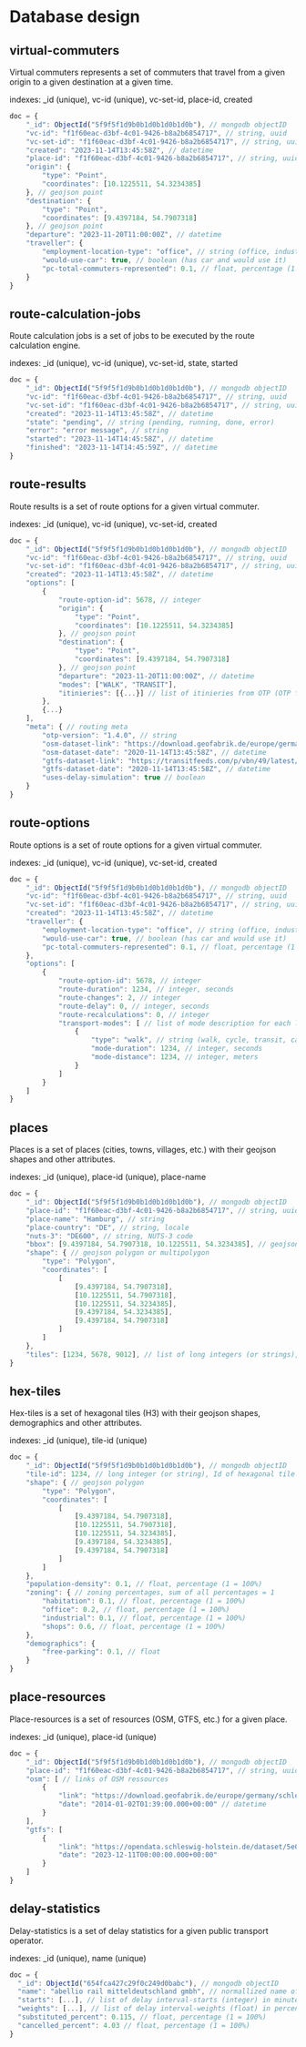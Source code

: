 # Database design

## virtual-commuters

Virtual commuters represents a set of commuters that travel from a given origin to a given destination at a given time.

indexes: _id (unique), vc-id (unique), vc-set-id, place-id, created

```js
doc = {
    "_id": ObjectId("5f9f5f1d9b0b1d0b1d0b1d0b"), // mongodb objectID
    "vc-id": "f1f60eac-d3bf-4c01-9426-b8a2b6854717", // string, uuid
    "vc-set-id": "f1f60eac-d3bf-4c01-9426-b8a2b6854717", // string, uuid (in case we have multiple sets of virtual commuters for each place)
    "created": "2023-11-14T13:45:58Z", // datetime
    "place-id": "f1f60eac-d3bf-4c01-9426-b8a2b6854717", // string, uuid
    "origin": {
        "type": "Point",
        "coordinates": [10.1225511, 54.3234385]
    }, // geojson point
    "destination": {
        "type": "Point",
        "coordinates": [9.4397184, 54.7907318]
    }, // geojson point
    "departure": "2023-11-20T11:00:00Z", // datetime
    "traveller": {
        "employment-location-type": "office", // string (office, industrial, shops, other)
        "would-use-car": true, // boolean (has car and would use it)
        "pc-total-commuters-represented": 0.1, // float, percentage (1 = 100%)
    }
}
```

## route-calculation-jobs

Route calculation jobs is a set of jobs to be executed by the route calculation engine.

indexes: _id (unique), vc-id (unique), vc-set-id, state, started

```js
doc = {
    "_id": ObjectId("5f9f5f1d9b0b1d0b1d0b1d0b"), // mongodb objectID
    "vc-id": "f1f60eac-d3bf-4c01-9426-b8a2b6854717", // string, uuid
    "vc-set-id": "f1f60eac-d3bf-4c01-9426-b8a2b6854717", // string, uuid
    "created": "2023-11-14T13:45:58Z", // datetime
    "state": "pending", // string (pending, running, done, error)
    "error": "error message", // string
    "started": "2023-11-14T14:45:58Z", // datetime
    "finished": "2023-11-14T14:45:59Z", // datetime
}
```

## route-results

Route results is a set of route options for a given virtual commuter.

indexes: _id (unique), vc-id (unique), vc-set-id, created

```js
doc = {
    "_id": ObjectId("5f9f5f1d9b0b1d0b1d0b1d0b"), // mongodb objectID
    "vc-id": "f1f60eac-d3bf-4c01-9426-b8a2b6854717", // string, uuid
    "vc-set-id": "f1f60eac-d3bf-4c01-9426-b8a2b6854717", // string, uuid
    "created": "2023-11-14T13:45:58Z", // datetime
    "options": [
        {
            "route-option-id": 5678, // integer
            "origin": {
                "type": "Point",
                "coordinates": [10.1225511, 54.3234385]
            }, // geojson point
            "destination": {
                "type": "Point",
                "coordinates": [9.4397184, 54.7907318]
            }, // geojson point
            "departure": "2023-11-20T11:00:00Z", // datetime
            "modes": ["WALK", "TRANSIT"],
            "itinieries": [{...}] // list of itinieries from OTP (OTP format)
        },
        {...}
    ],
    "meta": { // routing meta
        "otp-version": "1.4.0", // string
        "osm-dataset-link": "https://download.geofabrik.de/europe/germany/niedersachsen-latest.osm.pbf", // string
        "osm-dataset-date": "2020-11-14T13:45:58Z", // datetime
        "gtfs-dataset-link": "https://transitfeeds.com/p/vbn/49/latest/download", // string
        "gtfs-dataset-date": "2020-11-14T13:45:58Z", // datetime
        "uses-delay-simulation": true // boolean
    }
}
```

## route-options

Route options is a set of route options for a given virtual commuter.

indexes: _id (unique), vc-id (unique), vc-set-id, created

```js
doc = {
    "_id": ObjectId("5f9f5f1d9b0b1d0b1d0b1d0b"), // mongodb objectID
    "vc-id": "f1f60eac-d3bf-4c01-9426-b8a2b6854717", // string, uuid
    "vc-set-id": "f1f60eac-d3bf-4c01-9426-b8a2b6854717", // string, uuid
    "created": "2023-11-14T13:45:58Z", // datetime
    "traveller": {
        "employment-location-type": "office", // string (office, industrial, shops, other)
        "would-use-car": true, // boolean (has car and would use it)
        "pc-total-commuters-represented": 0.1, // float, percentage (1 = 100%)
    },
    "options": [
        {
            "route-option-id": 5678, // integer
            "route-duration": 1234, // integer, seconds
            "route-changes": 2, // integer
            "route-delay": 0, // integer, seconds
            "route-recalculations": 0, // integer
            "transport-modes": [ // list of mode description for each leg
                {
                    "type": "walk", // string (walk, cycle, transit, car, motorcycle)
                    "mode-duration": 1234, // integer, seconds
                    "mode-distance": 1234, // integer, meters
                }
            ]
        }
    ]
}
```

## places

Places is a set of places (cities, towns, villages, etc.) with their geojson shapes and other attributes.

indexes: _id (unique), place-id (unique), place-name

```js
doc = {
    "_id": ObjectId("5f9f5f1d9b0b1d0b1d0b1d0b"), // mongodb objectID
    "place-id": "f1f60eac-d3bf-4c01-9426-b8a2b6854717", // string, uuid
    "place-name": "Hamburg", // string
    "place-country": "DE", // string, locale
    "nuts-3": "DE600", // string, NUTS-3 code
    "bbox": [9.4397184, 54.7907318, 10.1225511, 54.3234385], // geojson bbox
    "shape": { // geojson polygon or multipolygon
        "type": "Polygon",
        "coordinates": [
            [
                [9.4397184, 54.7907318],
                [10.1225511, 54.7907318],
                [10.1225511, 54.3234385],
                [9.4397184, 54.3234385],
                [9.4397184, 54.7907318]
            ]
        ]
    },
    "tiles": [1234, 5678, 9012], // list of long integers (or strings), Ids of hexagonal tiles (H3) constituting the city
}
```

## hex-tiles

Hex-tiles is a set of hexagonal tiles (H3) with their geojson shapes, demographics and other attributes.

indexes: _id (unique), tile-id (unique)

```js
doc = {
    "_id": ObjectId("5f9f5f1d9b0b1d0b1d0b1d0b"), // mongodb objectID
    "tile-id": 1234, // long integer (or string), Id of hexagonal tile (H3)
    "shape": { // geojson polygon
        "type": "Polygon",
        "coordinates": [
            [
                [9.4397184, 54.7907318],
                [10.1225511, 54.7907318],
                [10.1225511, 54.3234385],
                [9.4397184, 54.3234385],
                [9.4397184, 54.7907318]
            ]
        ]
    },
    "population-density": 0.1, // float, percentage (1 = 100%)
    "zoning": { // zoning percentages, sum of all percentages = 1
        "habitation": 0.1, // float, percentage (1 = 100%)
        "office": 0.2, // float, percentage (1 = 100%)
        "industrial": 0.1, // float, percentage (1 = 100%)
        "shops": 0.6, // float, percentage (1 = 100%)
    },
    "demographics": {
        "free-parking": 0.1, // float
    }
}
```

## place-resources

Place-resources is a set of resources (OSM, GTFS, etc.) for a given place.

indexes: _id (unique), place-id (unique)

```js
doc = {
    "_id": ObjectId("5f9f5f1d9b0b1d0b1d0b1d0b"), // mongodb objectID
    "place-id": "f1f60eac-d3bf-4c01-9426-b8a2b6854717", // string, uuid
    "osm": [ // links of OSM ressources
        {
            "link": "https://download.geofabrik.de/europe/germany/schleswig-holstein-140101.osm.pbf", // link to ressource
            "date": "2014-01-02T01:39:00.000+00:00" // datetime
        }
    ],
    "gtfs": [
        {
            "link": "https://opendata.schleswig-holstein.de/dataset/5e0652d8-7f59-42fc-92ab-a6358f800e1d/resource/edcfffbc-f36b-49d1-befd-0642099f77b9/download/fahrplandaten.zip",
            "date": "2023-12-11T00:00:00.000+00:00"
        }
    ]
}
```

## delay-statistics

Delay-statistics is a set of delay statistics for a given public transport operator.

indexes: _id (unique), name (unique)

```js
doc = {
  "_id": ObjectId("654fca427c29f0c249d0babc"), // mongodb objectID
  "name": "abellio rail mitteldeutschland gmbh", // normallized name of the operator
  "starts": [...], // list of delay interval-starts (integer) in minutes
  "weights": [...], // list of delay interval-weights (float) in percentage (1 = 100%)
  "substituted_percent": 0.115, // float, percentage (1 = 100%)
  "cancelled_percent": 4.03 // float, percentage (1 = 100%)
}
```
